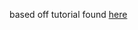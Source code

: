 based off tutorial found [here](http://code.tutsplus.com/tutorials/real-time-chat-with-nodejs-readline-socketio--cms-20953)